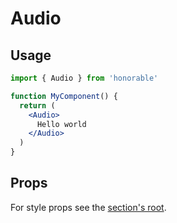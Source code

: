 # Audio

## Usage

```jsx
import { Audio } from 'honorable'

function MyComponent() {
  return (
    <Audio>
      Hello world
    </Audio>
  )
}
```

## Props

For style props see the [section's root](/components/html-tags).
